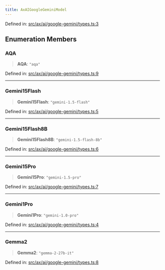 ```yaml
---
title: AxAIGoogleGeminiModel
---
```


Defined in: [src/ax/ai/google-gemini/types.ts:3](#apidocs/httpsgithubcomax-llmaxblob3b79ada8d723949fcd8a76c2b6f48cf69d8394f8srcaxaigoogle-geminitypestsl3)

## Enumeration Members

<a id="AQA"></a>

### AQA

> **AQA**: `"aqa"`

Defined in: [src/ax/ai/google-gemini/types.ts:9](#apidocs/httpsgithubcomax-llmaxblob3b79ada8d723949fcd8a76c2b6f48cf69d8394f8srcaxaigoogle-geminitypestsl9)

***

<a id="Gemini15Flash"></a>

### Gemini15Flash

> **Gemini15Flash**: `"gemini-1.5-flash"`

Defined in: [src/ax/ai/google-gemini/types.ts:5](#apidocs/httpsgithubcomax-llmaxblob3b79ada8d723949fcd8a76c2b6f48cf69d8394f8srcaxaigoogle-geminitypestsl5)

***

<a id="Gemini15Flash8B"></a>

### Gemini15Flash8B

> **Gemini15Flash8B**: `"gemini-1.5-flash-8b"`

Defined in: [src/ax/ai/google-gemini/types.ts:6](#apidocs/httpsgithubcomax-llmaxblob3b79ada8d723949fcd8a76c2b6f48cf69d8394f8srcaxaigoogle-geminitypestsl6)

***

<a id="Gemini15Pro"></a>

### Gemini15Pro

> **Gemini15Pro**: `"gemini-1.5-pro"`

Defined in: [src/ax/ai/google-gemini/types.ts:7](#apidocs/httpsgithubcomax-llmaxblob3b79ada8d723949fcd8a76c2b6f48cf69d8394f8srcaxaigoogle-geminitypestsl7)

***

<a id="Gemini1Pro"></a>

### Gemini1Pro

> **Gemini1Pro**: `"gemini-1.0-pro"`

Defined in: [src/ax/ai/google-gemini/types.ts:4](#apidocs/httpsgithubcomax-llmaxblob3b79ada8d723949fcd8a76c2b6f48cf69d8394f8srcaxaigoogle-geminitypestsl4)

***

<a id="Gemma2"></a>

### Gemma2

> **Gemma2**: `"gemma-2-27b-it"`

Defined in: [src/ax/ai/google-gemini/types.ts:8](#apidocs/httpsgithubcomax-llmaxblob3b79ada8d723949fcd8a76c2b6f48cf69d8394f8srcaxaigoogle-geminitypestsl8)

